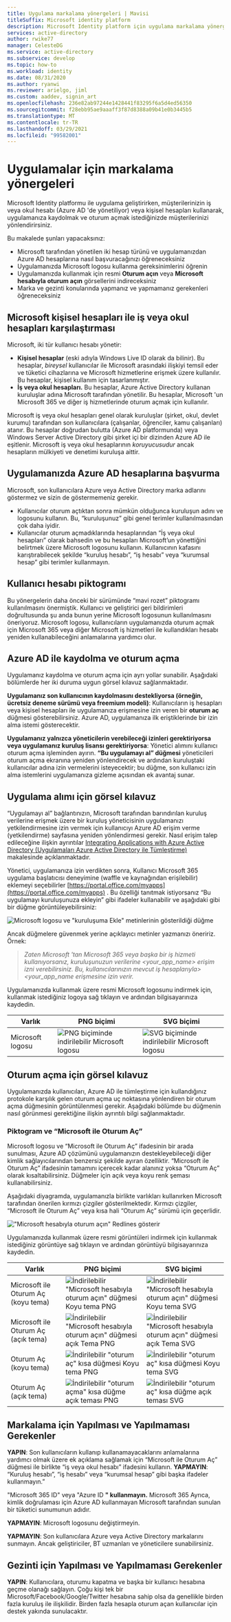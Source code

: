 ```yaml
---
title: Uygulama markalama yönergeleri | Mavisi
titleSuffix: Microsoft identity platform
description: Microsoft Identity platform için uygulama markalama yönergeleri hakkında bilgi edinin.
services: active-directory
author: rwike77
manager: CelesteDG
ms.service: active-directory
ms.subservice: develop
ms.topic: how-to
ms.workload: identity
ms.date: 08/31/2020
ms.author: ryanwi
ms.reviewer: arielgo, jiml
ms.custom: aaddev, signin_art
ms.openlocfilehash: 236e82ab97244e1428441f83295f6a5d4ed56350
ms.sourcegitcommit: f28ebb95ae9aaaff3f87d8388a09b41e0b3445b5
ms.translationtype: MT
ms.contentlocale: tr-TR
ms.lasthandoff: 03/29/2021
ms.locfileid: "99582001"
---
```

# <a name="branding-guidelines-for-applications"></a>Uygulamalar için markalama yönergeleri

Microsoft Identity platformu ile uygulama geliştirirken, müşterilerinizin iş veya okul hesabı (Azure AD 'de yönetiliyor) veya kişisel hesapları kullanarak, uygulamanıza kaydolmak ve oturum açmak istediğinizde müşterilerinizi yönlendirirsiniz.

Bu makalede şunları yapacaksınız:

- Microsoft tarafından yönetilen iki hesap türünü ve uygulamanızdan Azure AD hesaplarına nasıl başvuracağınızı öğreneceksiniz
- Uygulamanızda Microsoft logosu kullanma gereksinimlerini öğrenin
- Uygulamanızda kullanmak için resmi **Oturum açın** veya **Microsoft hesabıyla oturum açın** görsellerini indireceksiniz
- Marka ve gezinti konularında yapmanız ve yapmamanız gerekenleri öğreneceksiniz

## <a name="personal-accounts-vs-work-or-school-accounts-from-microsoft"></a>Microsoft kişisel hesapları ile iş veya okul hesapları karşılaştırması

Microsoft, iki tür kullanıcı hesabı yönetir:

- **Kişisel hesaplar** (eski adıyla Windows Live ID olarak da bilinir). Bu hesaplar, *bireysel* kullanıcılar ile Microsoft arasındaki ilişkiyi temsil eder ve tüketici cihazlarına ve Microsoft hizmetlerine erişmek üzere kullanılır. Bu hesaplar, kişisel kullanım için tasarlanmıştır.
- **İş veya okul hesapları.** Bu hesaplar, Azure Active Directory kullanan kuruluşlar adına Microsoft tarafından yönetilir. Bu hesaplar, Microsoft 'un Microsoft 365 ve diğer iş hizmetlerinde oturum açmak için kullanılır.

Microsoft iş veya okul hesapları genel olarak kuruluşlar (şirket, okul, devlet kurumu) tarafından son kullanıcılara (çalışanlar, öğrenciler, kamu çalışanları) atanır. Bu hesaplar doğrudan bulutta (Azure AD platformunda) veya Windows Server Active Directory gibi şirket içi bir dizinden Azure AD ile eşitlenir. Microsoft iş veya okul hesaplarının *koruyucusudur* ancak hesapların mülkiyeti ve denetimi kuruluşa aittir.

## <a name="referring-to-azure-ad-accounts-in-your-application"></a>Uygulamanızda Azure AD hesaplarına başvurma

Microsoft, son kullanıcılara Azure veya Active Directory marka adlarını göstermez ve sizin de göstermemeniz gerekir.

- Kullanıcılar oturum açtıktan sonra mümkün olduğunca kuruluşun adını ve logosunu kullanın. Bu, “kuruluşunuz” gibi genel terimler kullanılmasından çok daha iyidir.
- Kullanıcılar oturum açmadıklarında hesaplarından “İş veya okul hesapları” olarak bahsedin ve bu hesapları Microsoft’un yönettiğini belirtmek üzere Microsoft logosunu kullanın. Kullanıcının kafasını karıştırabilecek şekilde “kuruluş hesabı”, “iş hesabı” veya “kurumsal hesap” gibi terimler kullanmayın.

## <a name="user-account-pictogram"></a>Kullanıcı hesabı piktogramı

Bu yönergelerin daha önceki bir sürümünde “mavi rozet” piktogramı kullanılmasını önermiştik. Kullanıcı ve geliştirici geri bildirimleri doğrultusunda şu anda bunun yerine Microsoft logosunun kullanılmasını öneriyoruz. Microsoft logosu, kullanıcıların uygulamanızda oturum açmak için Microsoft 365 veya diğer Microsoft iş hizmetleri ile kullandıkları hesabı yeniden kullanabileceğini anlamalarına yardımcı olur.

## <a name="signing-up-and-signing-in-with-azure-ad"></a>Azure AD ile kaydolma ve oturum açma

Uygulamanız kaydolma ve oturum açma için ayrı yollar sunabilir. Aşağıdaki bölümlerde her iki duruma uygun görsel kılavuz sağlanmaktadır.

**Uygulamanız son kullanıcının kaydolmasını destekliyorsa (örneğin, ücretsiz deneme sürümü veya freemium modeli)**: Kullanıcıların iş hesapları veya kişisel hesapları ile uygulamanıza erişmesine izin veren bir **oturum aç** düğmesi gösterebilirsiniz. Azure AD, uygulamanıza ilk eriştiklerinde bir izin alma istemi gösterecektir.

**Uygulamanız yalnızca yöneticilerin verebileceği izinleri gerektiriyorsa veya uygulamanız kuruluş lisansı gerektiriyorsa**: Yönetici alımını kullanıcı oturum açma işleminden ayırın. **“Bu uygulamayı al” düğmesi** yöneticileri oturum açma ekranına yeniden yönlendirecek ve ardından kuruluştaki kullanıcılar adına izin vermelerini isteyecektir; bu düğme, son kullanıcı izin alma istemlerini uygulamanıza gizleme açısından ek avantaj sunar.

## <a name="visual-guidance-for-app-acquisition"></a>Uygulama alımı için görsel kılavuz

“Uygulamayı al” bağlantınızın, Microsoft tarafından barındırılan kuruluş verilerine erişmek üzere bir kuruluş yöneticisinin uygulamanızı yetkilendirmesine izin vermek için kullanıcıyı Azure AD erişim verme (yetkilendirme) sayfasına yeniden yönlendirmesi gerekir. Nasıl erişim talep edileceğine ilişkin ayrıntılar [Integrating Applications with Azure Active Directory (Uygulamaları Azure Active Directory ile Tümleştirme)](./quickstart-register-app.md) makalesinde açıklanmaktadır.

Yönetici, uygulamanıza izin verdikten sonra, Kullanıcı Microsoft 365 uygulama başlatıcısı deneyimine (waffle ve kaynağından erişilebilir) eklemeyi seçebilirler [https://portal.office.com/myapps](https://portal.office.com/myapps) . Bu özelliği tanıtmak istiyorsanız “Bu uygulamayı kuruluşunuza ekleyin” gibi ifadeler kullanabilir ve aşağıdaki gibi bir düğme görüntüleyebilirsiniz:

![Microsoft logosu ve "kuruluşuma Ekle" metinlerinin gösterildiği düğme](./media/howto-add-branding-in-azure-ad-apps/add-to-my-org.png)

Ancak düğmelere güvenmek yerine açıklayıcı metinler yazmanızı öneririz. Örnek:

> *Zaten Microsoft 'tan Microsoft 365 veya başka bir iş hizmeti kullanıyorsanız, kuruluşunuzun verilerine <your_app_name> erişim izni verebilirsiniz. Bu, kullanıcılarınızın mevcut iş hesaplarıyla> <your_app_name erişmesine izin verir.*

Uygulamanızda kullanmak üzere resmi Microsoft logosunu indirmek için, kullanmak istediğiniz logoya sağ tıklayın ve ardından bilgisayarınıza kaydedin.

| Varlık                                | PNG biçimi | SVG biçimi |
| ------------------------------------ | ---------- | ---------- |
| Microsoft logosu  | ![PNG biçiminde indirilebilir Microsoft logosu](./media/howto-add-branding-in-azure-ad-apps/ms-symbollockup_mssymbol_19.png) | ![SVG biçiminde indirilebilir Microsoft logosu](./media/howto-add-branding-in-azure-ad-apps/ms-symbollockup_mssymbol_19.svg) |

## <a name="visual-guidance-for-sign-in"></a>Oturum açma için görsel kılavuz

Uygulamanızda kullanıcıları, Azure AD ile tümleştirme için kullandığınız protokole karşılık gelen oturum açma uç noktasına yönlendiren bir oturum açma düğmesinin görüntülenmesi gerekir. Aşağıdaki bölümde bu düğmenin nasıl görünmesi gerektiğine ilişkin ayrıntılı bilgi sağlanmaktadır.

### <a name="pictogram-and-sign-in-with-microsoft"></a>Piktogram ve “Microsoft ile Oturum Aç”

Microsoft logosu ve “Microsoft ile Oturum Aç” ifadesinin bir arada sunulması, Azure AD çözümünü uygulamanızın destekleyebileceği diğer kimlik sağlayıcılarından benzersiz şekilde ayıran özelliktir. “Microsoft ile Oturum Aç” ifadesinin tamamını içerecek kadar alanınız yoksa “Oturum Aç” olarak kısaltabilirsiniz. Düğmeler için açık veya koyu renk şeması kullanabilirsiniz.

Aşağıdaki diyagramda, uygulamanızla birlikte varlıkları kullanırken Microsoft tarafından önerilen kırmızı çizgiler gösterilmektedir. Kırmızı çizgiler, “Microsoft ile Oturum Aç” veya kısa hali “Oturum Aç” sürümü için geçerlidir.

!["Microsoft hesabıyla oturum açın" Redlines gösterir](./media/howto-add-branding-in-azure-ad-apps/sign-in-with-microsoft-redlines.png)

Uygulamanızda kullanmak üzere resmi görüntüleri indirmek için kullanmak istediğiniz görüntüye sağ tıklayın ve ardından görüntüyü bilgisayarınıza kaydedin.

| Varlık                                | PNG biçimi | SVG biçimi |
| ------------------------------------ | ---------- | ---------- |
| Microsoft ile Oturum Aç (koyu tema)  | ![İndirilebilir "Microsoft hesabıyla oturum açın" düğmesi Koyu tema PNG](./media/howto-add-branding-in-azure-ad-apps/ms-symbollockup_signin_dark.png) | ![İndirilebilir "Microsoft hesabıyla oturum açın" düğmesi Koyu tema SVG](./media/howto-add-branding-in-azure-ad-apps/ms-symbollockup_signin_dark.svg) |
| Microsoft ile Oturum Aç (açık tema) | ![İndirilebilir "Microsoft hesabıyla oturum açın" düğmesi açık Tema PNG](./media/howto-add-branding-in-azure-ad-apps/ms-symbollockup_signin_light.png) | ![İndirilebilir "Microsoft hesabıyla oturum açın" düğmesi açık Tema SVG](./media/howto-add-branding-in-azure-ad-apps/ms-symbollockup_signin_light.svg) |
| Oturum Aç (koyu tema)                 | ![İndirilebilir "oturum aç" kısa düğmesi Koyu tema PNG](./media/howto-add-branding-in-azure-ad-apps/ms-symbollockup_signin_dark_short.png) | ![İndirilebilir "oturum aç" kısa düğmesi Koyu tema SVG](./media/howto-add-branding-in-azure-ad-apps/ms-symbollockup_signin_dark_short.svg) |
| Oturum Aç (açık tema)                | ![İndirilebilir "oturum açma" kısa düğme açık teması PNG](./media/howto-add-branding-in-azure-ad-apps/ms-symbollockup_signin_light_short.png) | ![İndirilebilir "oturum aç" kısa düğme açık teması SVG](./media/howto-add-branding-in-azure-ad-apps/ms-symbollockup_signin_light_short.svg) |

## <a name="branding-dos-and-donts"></a>Markalama için Yapılması ve Yapılmaması Gerekenler

**YAPIN**: Son kullanıcıların kullanıp kullanamayacaklarını anlamalarına yardımcı olmak üzere ek açıklama sağlamak için “Microsoft ile Oturum Aç” düğmesi ile birlikte “iş veya okul hesabı” ifadesini kullanın. **YAPMAYIN**: “Kuruluş hesabı”, “iş hesabı” veya “kurumsal hesap” gibi başka ifadeler kullanmayın.”

"Microsoft 365 ID" veya "Azure ID **" kullanmayın.** Microsoft 365 Ayrıca, kimlik doğrulaması için Azure AD kullanmayan Microsoft tarafından sunulan bir tüketici sunumunun adıdır.

**YAPMAYIN**: Microsoft logosunu değiştirmeyin.

**YAPMAYIN**: Son kullanıcılara Azure veya Active Directory markalarını sunmayın. Ancak geliştiriciler, BT uzmanları ve yöneticilere sunabilirsiniz.

## <a name="navigation-dos-and-donts"></a>Gezinti için Yapılması ve Yapılmaması Gerekenler

**YAPIN**: Kullanıcılara, oturumu kapatma ve başka bir kullanıcı hesabına geçme olanağı sağlayın. Çoğu kişi tek bir Microsoft/Facebook/Google/Twitter hesabına sahip olsa da genellikle birden fazla kuruluş ile ilişkilidir. Birden fazla hesapla oturum açan kullanıcılar için destek yakında sunulacaktır.
